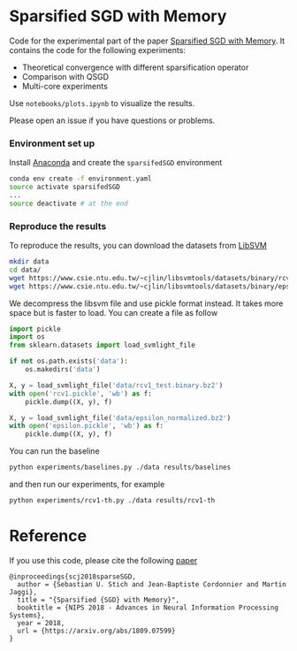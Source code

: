 # Sparsified SGD with Memory

Code for the experimental part of the paper [Sparsified SGD with Memory](https://arxiv.org/abs/1809.07599). It contains the code for the following experiments:

- Theoretical convergence with different sparsification operator
- Comparison with QSGD
- Multi-core experiments

Use `notebooks/plots.ipynb` to visualize the results.

Please open an issue if you have questions or problems.

### Environment set up

Install [Anaconda](https://anaconda.org) and create the `sparsifedSGD` environment
```bash
conda env create -f environment.yaml
source activate sparsifedSGD
...
source deactivate # at the end
```

### Reproduce the results

To reproduce the results, you can download the datasets from [LibSVM](https://www.csie.ntu.edu.tw/~cjlin/libsvmtools/datasets/binary.html)

```bash
mkdir data
cd data/
wget https://www.csie.ntu.edu.tw/~cjlin/libsvmtools/datasets/binary/rcv1_test.binary.bz2
wget https://www.csie.ntu.edu.tw/~cjlin/libsvmtools/datasets/binary/epsilon_normalized.bz2
```

We decompress the libsvm file and use pickle format instead. It takes more space but is faster to load. You can create a file as follow

```python
import pickle
import os
from sklearn.datasets import load_svmlight_file

if not os.path.exists('data'):
    os.makedirs('data')

X, y = load_svmlight_file('data/rcv1_test.binary.bz2')
with open('rcv1.pickle', 'wb') as f:
    pickle.dump((X, y), f)

X, y = load_svmlight_file('data/epsilon_normalized.bz2')
with open('epsilon.pickle', 'wb') as f:
    pickle.dump((X, y), f)
```

You can run the baseline

```bash
python experiments/baselines.py ./data results/baselines
```

and then run our experiments, for example

```bash
python experiments/rcv1-th.py ./data results/rcv1-th
```

# Reference
If you use this code, please cite the following [paper](https://arxiv.org/abs/1809.07599)

    @inproceedings{scj2018sparseSGD,
      author = {Sebastian U. Stich and Jean-Baptiste Cordonnier and Martin Jaggi},
      title = "{Sparsified {SGD} with Memory}",
      booktitle = {NIPS 2018 - Advances in Neural Information Processing Systems},
      year = 2018,
      url = {https://arxiv.org/abs/1809.07599}
    }

